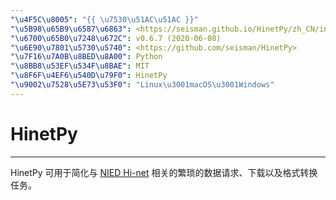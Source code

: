 ```yaml
---
"\u4F5C\u8005": "{{ \u7530\u51AC\u51AC }}"
"\u5B98\u65B9\u6587\u6863": <https://seisman.github.io/HinetPy/zh_CN/index.html>
"\u6700\u65B0\u7248\u672C": v0.6.7 (2020-06-08)
"\u6E90\u7801\u5730\u5740": <https://github.com/seisman/HinetPy>
"\u7F16\u7A0B\u8BED\u8A00": Python
"\u8BB8\u53EF\u534F\u8BAE": MIT
"\u8F6F\u4EF6\u540D\u79F0": HinetPy
"\u9002\u7528\u5E73\u53F0": "Linux\u3001macOS\u3001Windows"
---
```


# HinetPy

______________________________________________________________________

HinetPy 可用于简化与 [NIED Hi-net](https://www.hinet.bosai.go.jp/)
相关的繁琐的数据请求、下载以及格式转换任务。
